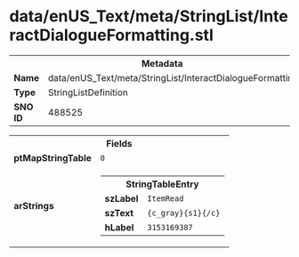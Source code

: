 <h1>data/enUS_Text/meta/StringList/InteractDialogueFormatting.stl</h1><table><tr><th colspan="100%">Metadata</th></tr><tr><td><b>Name</b></td><td>data/enUS_Text/meta/StringList/InteractDialogueFormatting.stl</td></tr><tr><td><b>Type</b></td><td>StringListDefinition</td></tr><tr><td><b>SNO ID</b></td><td>488525</td></tr></table>

<table><tr><th colspan="100%">Fields</th></tr><tr><td><b>ptMapStringTable</b></td><td><code>0</code></td></tr><tr><td><b>arStrings</b></td><td><table><tr><th colspan="100%">StringTableEntry</th></tr><tr><td><b>szLabel</b></td><td><code>ItemRead</code></td></tr><tr><td><b>szText</b></td><td><code>{c_gray}{s1}{/c}</code></td></tr><tr><td><b>hLabel</b></td><td><code>3153169387</code></td></tr></table>


</td></tr></table>

